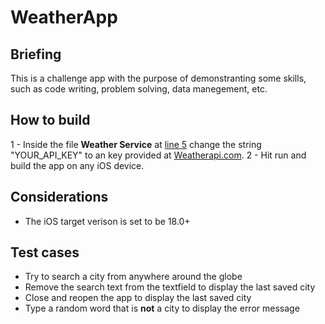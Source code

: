 # WeatherApp

## Briefing
This is a challenge app with the purpose of demonstranting some skills, such as code writing, problem solving, data manegement, etc.

## How to build
1 - Inside the file **Weather Service** at <ins>line 5</ins> change the string "YOUR_API_KEY" to an key provided at [Weatherapi.com](https://www.weatherapi.com/my/).
2 - Hit run and build the app on any iOS device.

## Considerations
- The iOS target verison is set to be 18.0+

## Test cases
- Try to search a city from anywhere around the globe
- Remove the search text from the textfield to display the last saved city
- Close and reopen the app to display the last saved city
- Type a random word that is **not** a city to display the error message
